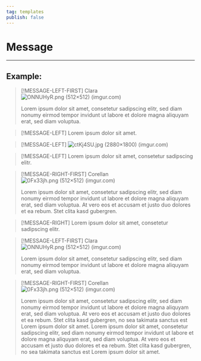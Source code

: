 ```yaml
---
tag: templates
publish: false
---
```

# Message
--- 

## Example:

> [!MESSAGE-LEFT-FIRST] Clara
> ![ONNUHyR.png (512×512) (imgur.com)](https://i.imgur.com/ONNUHyR.png)
> 
> Lorem ipsum dolor sit amet, consetetur sadipscing elitr, sed diam nonumy eirmod tempor invidunt ut labore et dolore magna aliquyam erat, sed diam voluptua.

> [!MESSAGE-LEFT]
> Lorem ipsum dolor sit amet.

> [!MESSAGE-LEFT]
> ![ctKj4SU.jpg (2880×1800) (imgur.com)](https://i.imgur.com/ctKj4SU.jpg)

> [!MESSAGE-LEFT]
> Lorem ipsum dolor sit amet, consetetur sadipscing elitr.

> [!MESSAGE-RIGHT-FIRST] Corellan
> ![0Fx33jh.png (512×512) (imgur.com)](https://i.imgur.com/0Fx33jh.png)
> 
> Lorem ipsum dolor sit amet, consetetur sadipscing elitr, sed diam nonumy eirmod tempor invidunt ut labore et dolore magna aliquyam erat, sed diam voluptua. At vero eos et accusam et justo duo dolores et ea rebum. Stet clita kasd gubergren.

> [!MESSAGE-RIGHT]
> Lorem ipsum dolor sit amet, consetetur sadipscing elitr.

> [!MESSAGE-LEFT-FIRST] Clara
> ![ONNUHyR.png (512×512) (imgur.com)](https://i.imgur.com/ONNUHyR.png)
> 
> Lorem ipsum dolor sit amet, consetetur sadipscing elitr, sed diam nonumy eirmod tempor invidunt ut labore et dolore magna aliquyam erat, sed diam voluptua.

> [!MESSAGE-RIGHT-FIRST] Corellan
> ![0Fx33jh.png (512×512) (imgur.com)](https://i.imgur.com/0Fx33jh.png)
> 
> Lorem ipsum dolor sit amet, consetetur sadipscing elitr, sed diam nonumy eirmod tempor invidunt ut labore et dolore magna aliquyam erat, sed diam voluptua. At vero eos et accusam et justo duo dolores et ea rebum. Stet clita kasd gubergren, no sea takimata sanctus est Lorem ipsum dolor sit amet. Lorem ipsum dolor sit amet, consetetur sadipscing elitr, sed diam nonumy eirmod tempor invidunt ut labore et dolore magna aliquyam erat, sed diam voluptua. At vero eos et accusam et justo duo dolores et ea rebum. Stet clita kasd gubergren, no sea takimata sanctus est Lorem ipsum dolor sit amet.